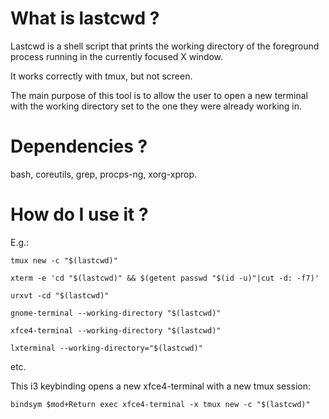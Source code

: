 # What is lastcwd ?

Lastcwd is a shell script that prints the working directory of the foreground
process running in the currently focused X window.

It works correctly with tmux, but not screen.

The main purpose of this tool is to allow the user to open a new terminal with
the working directory set to the one they were already working in.

# Dependencies ?

bash, coreutils, grep, procps-ng, xorg-xprop.

# How do I use it ?

E.g.:
```
tmux new -c "$(lastcwd)"
```
```
xterm -e 'cd "$(lastcwd)" && $(getent passwd "$(id -u)"|cut -d: -f7)'
```
```
urxvt -cd "$(lastcwd)"
```
```
gnome-terminal --working-directory "$(lastcwd)"
```
```
xfce4-terminal --working-directory "$(lastcwd)"
```
```
lxterminal --working-directory="$(lastcwd)"
```
etc.

This i3 keybinding opens a new xfce4-terminal with a new tmux session:
```
bindsym $mod+Return exec xfce4-terminal -x tmux new -c "$(lastcwd)"
```
